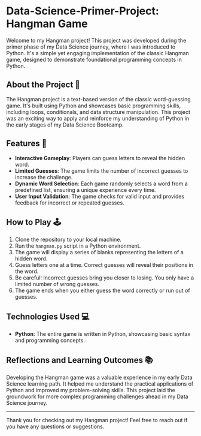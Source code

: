 # Data-Science-Primer-Project: Hangman Game

Welcome to my Hangman project! This project was developed during the primer phase of my Data Science journey, where I was introduced to Python. It's a simple yet engaging implementation of the classic Hangman game, designed to demonstrate foundational programming concepts in Python.

## About the Project 🎯

The Hangman project is a text-based version of the classic word-guessing game. It's built using Python and showcases basic programming skills, including loops, conditionals, and data structure manipulation. This project was an exciting way to apply and reinforce my understanding of Python in the early stages of my Data Science Bootcamp.

## Features 🌟

- **Interactive Gameplay**: Players can guess letters to reveal the hidden word.
- **Limited Guesses**: The game limits the number of incorrect guesses to increase the challenge.
- **Dynamic Word Selection**: Each game randomly selects a word from a predefined list, ensuring a unique experience every time.
- **User Input Validation**: The game checks for valid input and provides feedback for incorrect or repeated guesses.

## How to Play 🕹️

1. Clone the repository to your local machine.
2. Run the `hangman.py` script in a Python environment.
3. The game will display a series of blanks representing the letters of a hidden word.
4. Guess letters one at a time. Correct guesses will reveal their positions in the word.
5. Be careful! Incorrect guesses bring you closer to losing. You only have a limited number of wrong guesses.
6. The game ends when you either guess the word correctly or run out of guesses.

## Technologies Used 💻

- **Python**: The entire game is written in Python, showcasing basic syntax and programming concepts.

## Reflections and Learning Outcomes 📚

Developing the Hangman game was a valuable experience in my early Data Science learning path. It helped me understand the practical applications of Python and improved my problem-solving skills. This project laid the groundwork for more complex programming challenges ahead in my Data Science journey.

---

Thank you for checking out my Hangman project! Feel free to reach out if you have any questions or suggestions.

